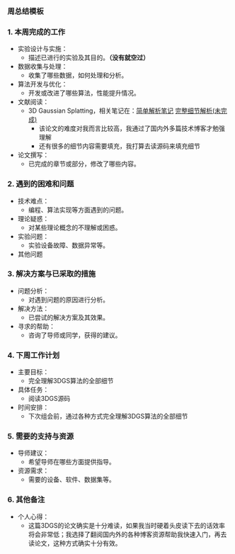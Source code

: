 ### 周总结模板



### 1. 本周完成的工作



- 实验设计与实施：
  - 描述已进行的实验及其目的。**（没有就空过）**
- 数据收集与处理：
  - 收集了哪些数据，如何处理和分析。
- 算法开发与优化：
  - 开发或改进了哪些算法，性能提升情况。
- 文献阅读：
  - 3D Gaussian Splatting，相关笔记在：[简单解析笔记](https://larkcommunity.feishu.cn/docx/N2zndxxpOovklVxhbAhcdfpPncc?from=space_home_recent&pre_pathname=%2Fdrive%2Fhome%2F&previous_navigation_time=1728572304036) [完整细节解析(未完成)](https://larkcommunity.feishu.cn/docx/Urwyd5h9moBljVxBOXLchIMwnif?from=space_home_recent&pre_pathname=%2Fdrive%2Fhome%2F&previous_navigation_time=1728572304636)
    - 该论文的难度对我而言比较高，我通过了国内外多篇技术博客才勉强理解
    - 还有很多的细节内容需要填充，我打算去读源码来填充细节
- 论文撰写：
  - 已完成的章节或部分，修改了哪些内容。

### 2. 遇到的困难和问题



- 技术难点：
  - 编程、算法实现等方面遇到的问题。
- 理论疑惑：
  - 对某些理论概念的不理解或困惑。
- 实验问题：
  - 实验设备故障、数据异常等。
- 其他问题

### 3. 解决方案与已采取的措施



- 问题分析：
  - 对遇到问题的原因进行分析。
- 解决方法：
  - 已尝试的解决方案及其效果。
- 寻求的帮助：
  - 咨询了导师或同学，获得的建议。

### 4. 下周工作计划



- 主要目标：
  - 完全理解3DGS算法的全部细节
- 具体任务：
  - 阅读3DGS源码
- 时间安排：
  - 下次组会前，通过各种方式完全理解3DGS算法的全部细节

### **5. 需要的支持与资源**



- 导师建议：
  - 希望导师在哪些方面提供指导。
- 资源需求：
  - 需要的设备、软件、数据集等。

### 6. 其他备注



- 个人心得：
  - 这篇3DGS的论文确实是十分难读，如果我当时硬着头皮读下去的话效率将会非常低；我选择了翻阅国内外的各种博客资源帮助我快速入门，再去读论文，这种方式确实十分有效。